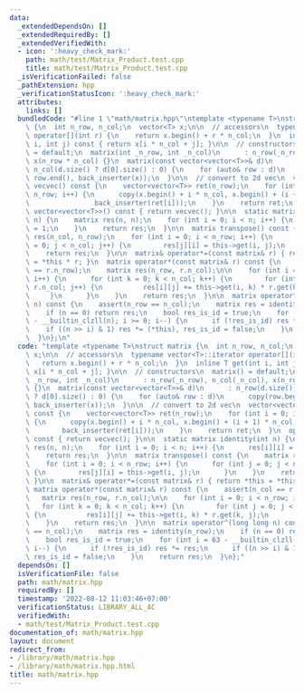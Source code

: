 ```yaml
---
data:
  _extendedDependsOn: []
  _extendedRequiredBy: []
  _extendedVerifiedWith:
  - icon: ':heavy_check_mark:'
    path: math/test/Matrix_Product.test.cpp
    title: math/test/Matrix_Product.test.cpp
  _isVerificationFailed: false
  _pathExtension: hpp
  _verificationStatusIcon: ':heavy_check_mark:'
  attributes:
    links: []
  bundledCode: "#line 1 \"math/matrix.hpp\"\ntemplate <typename T>\nstruct matrix\
    \ {\n  int n_row, n_col;\n  vector<T> x;\n\n  // accessors\n  typename vector<T>::iterator\
    \ operator[](int r) {\n    return x.begin() + r * n_col;\n  }\n  inline T get(int\
    \ i, int j) const { return x[i * n_col + j]; }\n\n  // constructors\n  matrix()\
    \ = default;\n  matrix(int _n_row, int _n_col)\n      : n_row(_n_row), n_col(_n_col),\
    \ x(n_row * n_col) {}\n  matrix(const vector<vector<T>>& d)\n      : n_row(d.size()),\
    \ n_col(d.size() ? d[0].size() : 0) {\n    for (auto& row : d)\n      copy(row.begin(),\
    \ row.end(), back_inserter(x));\n  }\n\n  // convert to 2d vec\n  vector<vector<T>>\
    \ vecvec() const {\n    vector<vector<T>> ret(n_row);\n    for (int i = 0; i <\
    \ n_row; i++) {\n      copy(x.begin() + i * n_col, x.begin() + (i + 1) * n_col,\n\
    \                back_inserter(ret[i]));\n    }\n    return ret;\n  }\n  operator\
    \ vector<vector<T>>() const { return vecvec(); }\n\n  static matrix identity(int\
    \ n) {\n    matrix res(n, n);\n    for (int i = 0; i < n; i++) {\n      res[i][i]\
    \ = 1;\n    }\n    return res;\n  }\n\n  matrix transpose() const {\n    matrix\
    \ res(n_col, n_row);\n    for (int i = 0; i < n_row; i++) {\n      for (int j\
    \ = 0; j < n_col; j++) {\n        res[j][i] = this->get(i, j);\n      }\n    }\n\
    \    return res;\n  }\n\n  matrix& operator*=(const matrix& r) { return *this\
    \ = *this * r; }\n  matrix operator*(const matrix& r) const {\n    assert(n_col\
    \ == r.n_row);\n    matrix res(n_row, r.n_col);\n\n    for (int i = 0; i < n_row;\
    \ i++) {\n      for (int k = 0; k < n_col; k++) {\n        for (int j = 0; j <\
    \ r.n_col; j++) {\n          res[i][j] += this->get(i, k) * r.get(k, j);\n   \
    \     }\n      }\n    }\n    return res;\n  }\n\n  matrix operator^(long long\
    \ n) const {\n    assert(n_row == n_col);\n    matrix res = identity(n_row);\n\
    \    if (n == 0) return res;\n    bool res_is_id = true;\n    for (int i = 63\
    \ - __builtin_clzll(n); i >= 0; i--) {\n      if (!res_is_id) res *= res;\n  \
    \    if ((n >> i) & 1) res *= (*this), res_is_id = false;\n    }\n    return res;\n\
    \  }\n};\n"
  code: "template <typename T>\nstruct matrix {\n  int n_row, n_col;\n  vector<T>\
    \ x;\n\n  // accessors\n  typename vector<T>::iterator operator[](int r) {\n \
    \   return x.begin() + r * n_col;\n  }\n  inline T get(int i, int j) const { return\
    \ x[i * n_col + j]; }\n\n  // constructors\n  matrix() = default;\n  matrix(int\
    \ _n_row, int _n_col)\n      : n_row(_n_row), n_col(_n_col), x(n_row * n_col)\
    \ {}\n  matrix(const vector<vector<T>>& d)\n      : n_row(d.size()), n_col(d.size()\
    \ ? d[0].size() : 0) {\n    for (auto& row : d)\n      copy(row.begin(), row.end(),\
    \ back_inserter(x));\n  }\n\n  // convert to 2d vec\n  vector<vector<T>> vecvec()\
    \ const {\n    vector<vector<T>> ret(n_row);\n    for (int i = 0; i < n_row; i++)\
    \ {\n      copy(x.begin() + i * n_col, x.begin() + (i + 1) * n_col,\n        \
    \        back_inserter(ret[i]));\n    }\n    return ret;\n  }\n  operator vector<vector<T>>()\
    \ const { return vecvec(); }\n\n  static matrix identity(int n) {\n    matrix\
    \ res(n, n);\n    for (int i = 0; i < n; i++) {\n      res[i][i] = 1;\n    }\n\
    \    return res;\n  }\n\n  matrix transpose() const {\n    matrix res(n_col, n_row);\n\
    \    for (int i = 0; i < n_row; i++) {\n      for (int j = 0; j < n_col; j++)\
    \ {\n        res[j][i] = this->get(i, j);\n      }\n    }\n    return res;\n \
    \ }\n\n  matrix& operator*=(const matrix& r) { return *this = *this * r; }\n \
    \ matrix operator*(const matrix& r) const {\n    assert(n_col == r.n_row);\n \
    \   matrix res(n_row, r.n_col);\n\n    for (int i = 0; i < n_row; i++) {\n   \
    \   for (int k = 0; k < n_col; k++) {\n        for (int j = 0; j < r.n_col; j++)\
    \ {\n          res[i][j] += this->get(i, k) * r.get(k, j);\n        }\n      }\n\
    \    }\n    return res;\n  }\n\n  matrix operator^(long long n) const {\n    assert(n_row\
    \ == n_col);\n    matrix res = identity(n_row);\n    if (n == 0) return res;\n\
    \    bool res_is_id = true;\n    for (int i = 63 - __builtin_clzll(n); i >= 0;\
    \ i--) {\n      if (!res_is_id) res *= res;\n      if ((n >> i) & 1) res *= (*this),\
    \ res_is_id = false;\n    }\n    return res;\n  }\n};"
  dependsOn: []
  isVerificationFile: false
  path: math/matrix.hpp
  requiredBy: []
  timestamp: '2022-08-12 11:03:46+07:00'
  verificationStatus: LIBRARY_ALL_AC
  verifiedWith:
  - math/test/Matrix_Product.test.cpp
documentation_of: math/matrix.hpp
layout: document
redirect_from:
- /library/math/matrix.hpp
- /library/math/matrix.hpp.html
title: math/matrix.hpp
---
```

